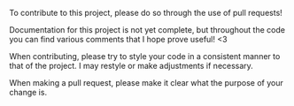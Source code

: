 To contribute to this project, please do so through the use of pull requests!

Documentation for this project is not yet complete, but throughout the code you can find various comments that I hope prove useful! <3

When contributing, please try to style your code in a consistent manner to that of the project. I may restyle or make adjustments if necessary.

When making a pull request, please make it clear what the purpose of your change is.
